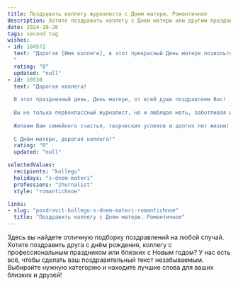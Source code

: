 ```yaml
---
title: Поздравить коллегу журналиста с Днем матери. Романтичное
description: Хотите поздравить коллегу с Днем матери или другим праздником? Наш ИИ создаст незабываемое поздравление, а вы обязательно выделитесь среди других.  
date: 2024-10-26
tags: second tag
wishes:
- id: 104572
  text: "Дорогая [Имя коллеги], в этот прекрасный День матери позвольте мне выразить Вам самые тёплые и нежные чувства.  Пусть Ваше сердце наполнится счастьем материнства, таким же светлым и прекрасным, как лучшие строки из Ваших репортажей.  Пусть  любовь Ваших детей будет для Вас неиссякаемым источником вдохновения и радости.  С праздником!
  "
  rating: "0"
  updated: "null"
- id: 10530
  text: "Дорогая коллега!
  
  В этот праздничный день, День матери, от всей души поздравляем Вас!
  
  Вы не только первоклассный журналист, но и любящая мать, заботливая и нежная. Ваши статьи всегда наполнены душевной теплотой, которая согревает сердца читателей. Так пусть и в этот день Вас согревает любовь и забота Ваших близких.
  
  Желаем Вам семейного счастья, творческих успехов и долгих лет жизни! Пусть Ваше перо всегда будет острым, а строчки — точными и искренними.
  
  С Днём матери, дорогая коллега!"
  rating: "0"
  updated: "null"

selectedValues:
  recipients: "kollegu"
  holidays: "s-dnem-materi"
  professions: "zhurnalist"
  style: "romantichnoe"

links:
- slug: "pozdravit-kollegu-s-dnem-materi-romantichnoe"
  title: "Поздравить коллегу с Днем матери. Романтичное"
---
```


Здесь вы найдете отличную подборку поздравлений на любой случай.
Хотите поздравить друга с днём рождения, коллегу с профессиональным праздником или близких с Новым годом? У нас есть всё, чтобы сделать ваш поздравительный текст незабываемым. Выбирайте нужную категорию и находите лучшие слова для ваших близких и друзей!
